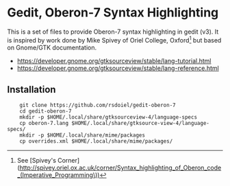 
# Gedit, Oberon-7 Syntax Highlighting

This is a set of files to provide Oberon-7 syntax highlighting in
gedit (v3).  It is inspired by work done by Mike Spivey of Oriel College, Oxford[^spiveycorner]
but based on Gnome/GTK documentation.

+ https://developer.gnome.org/gtksourceview/stable/lang-tutorial.html
+ https://developer.gnome.org/gtksourceview/stable/lang-reference.html


## Installation

```
    git clone https://github.com/rsdoiel/gedit-oberon-7
    cd gedit-oberon-7
    mkdir -p $HOME/.local/share/gtksourceview-4/language-specs
    cp oberon-7.lang $HOME/.local/share/gtksource-view-4/language-specs/
    mkdir -p $HOME/.local/share/mime/packages
    cp overrides.xml $HOME/.local/share/mime/packages/
```


[^spiveycorner]: See [Spivey's Corner](http://spivey.oriel.ox.ac.uk/corner/Syntax_highlighting_of_Oberon_code_(Imperative_Programming\))

